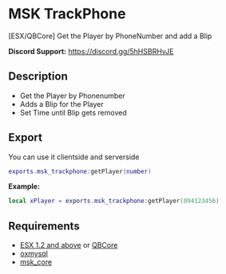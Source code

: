 # MSK TrackPhone
[ESX/QBCore] Get the Player by PhoneNumber and add a Blip

**Discord Support:** https://discord.gg/5hHSBRHvJE

## Description
* Get the Player by Phonenumber
* Adds a Blip for the Player
* Set Time until Blip gets removed

## Export
You can use it clientside and serverside
```lua
exports.msk_trackphone:getPlayer(number)
```
**Example:**
```lua
local xPlayer = exports.msk_trackphone:getPlayer(094123456)
```

## Requirements
* [ESX 1.2 and above](https://github.com/esx-framework/esx_core) or [QBCore](https://github.com/qbcore-framework/qb-core)
* [oxmysql](https://github.com/overextended/oxmysql)
* [msk_core](https://github.com/MSK-Scripts/msk_core)